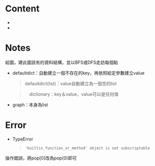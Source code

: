 # Content
  - []()
  - []()


# Notes

給圖，建此圖該有的資料結構，並以BFS或DFS走訪每個點

- defaultdict：自動建立一個不存在的key，再依照給定參數建立value
  > defaultdict(list)：value自動建立為一個空的list

  >　dictionary：key＆value，value可以是任何值
  
- graph：本身為list

# Error

- TypeError
  > `'builtin_function_or_method' object is not subscriptable`
  
 操作錯誤，將pop[0]改為pop(0)即可
